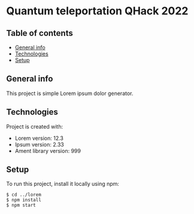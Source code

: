 # Quantum teleportation QHack 2022
## Table of contents
* [General info](#general-info)
* [Technologies](#technologies)
* [Setup](#setup)

## General info
This project is simple Lorem ipsum dolor generator.
	
## Technologies
Project is created with:
* Lorem version: 12.3
* Ipsum version: 2.33
* Ament library version: 999
## Setup
To run this project, install it locally using npm:

```
$ cd ../lorem
$ npm install
$ npm start
```

